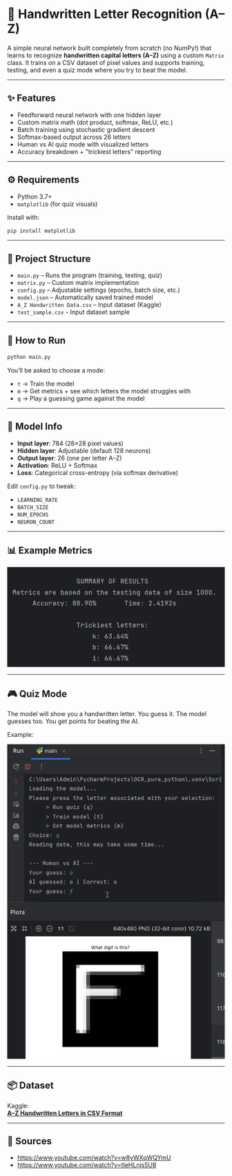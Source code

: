 # 🧠 Handwritten Letter Recognition (A–Z)

A simple neural network built completely from scratch (no NumPy!) that learns to recognize **handwritten capital letters (A–Z)** using a custom `Matrix` class. It trains on a CSV dataset of pixel values and supports training, testing, and even a quiz mode where you try to beat the model.

---

## ✨ Features

- Feedforward neural network with one hidden layer
- Custom matrix math (dot product, softmax, ReLU, etc.)
- Batch training using stochastic gradient descent
- Softmax-based output across 26 letters
- Human vs AI quiz mode with visualized letters
- Accuracy breakdown + "trickiest letters" reporting

---

## ⚙️ Requirements

- Python 3.7+
- `matplotlib` (for quiz visuals)

Install with:

```bash
pip install matplotlib
```

---

## 📁 Project Structure

- `main.py` – Runs the program (training, testing, quiz)
- `matrix.py` – Custom matrix implementation
- `config.py` – Adjustable settings (epochs, batch size, etc.)
- `model.json` – Automatically saved trained model
- `A_Z Handwritten Data.csv` – Input dataset (Kaggle)
- `test_sample.csv` - Input dataset sample

---

## 🚀 How to Run

```bash
python main.py
```

You’ll be asked to choose a mode:

- `t` → Train the model  
- `m` → Get metrics + see which letters the model struggles with  
- `q` → Play a guessing game against the model

---

## 🧠 Model Info

- **Input layer**: 784 (28×28 pixel values)
- **Hidden layer**: Adjustable (default 128 neurons)
- **Output layer**: 26 (one per letter A–Z)
- **Activation**: ReLU + Softmax
- **Loss**: Categorical cross-entropy (via softmax derivative)

Edit `config.py` to tweak:
- `LEARNING_RATE`
- `BATCH_SIZE`
- `NUM_EPOCHS`
- `NEURON_COUNT`

---

## 📊 Example Metrics

![img.png](readme_imgs/img_metrics.png)

---

## 🎮 Quiz Mode

The model will show you a handwritten letter. You guess it. The model guesses too. You get points for beating the AI.

Example:

![img.png](readme_imgs/img_quiz.png)

---

## 📦 Dataset

Kaggle:  
**[A–Z Handwritten Letters in CSV Format](https://www.kaggle.com/datasets/sachinpatel21/az-handwritten-alphabets-in-csv-format)**

---
## 📌 Sources

- https://www.youtube.com/watch?v=w8yWXqWQYmU
- https://www.youtube.com/watch?v=tIeHLnjs5U8